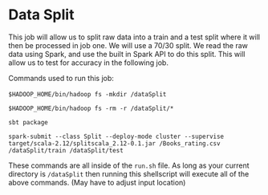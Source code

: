 # Data Split

This job will allow us to split raw data into a train and a test split where it will then be processed in job one.
We will use a 70/30 split. We read the raw data using Spark, and use the built in
Spark API to do this split. This will allow us to test for accuracy in the following job.


Commands used to run this job:<br> 
<br>
`$HADOOP_HOME/bin/hadoop fs -mkdir /dataSplit`

`$HADOOP_HOME/bin/hadoop fs -rm -r /dataSplit/*`

`sbt package`

`spark-submit --class Split --deploy-mode cluster --supervise target/scala-2.12/splitscala_2.12-0.1.jar /Books_rating.csv /dataSplit/train /dataSplit/test`

These commands are all inside of the `run.sh` file. As long as your current directory is `/dataSplit` then running this shellscript will execute all of
the above commands. (May have to adjust input location)
